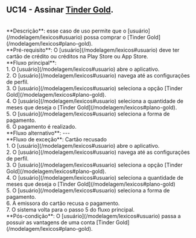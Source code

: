 ## UC14 - Assinar [Tinder Gold](/modelagem/lexicos#plano-gold).

<br />
**Descrição**: esse caso de uso permite que o [usuário](/modelagem/lexicos#usuario) possa comprar o [Tinder Gold](/modelagem/lexicos#plano-gold).

<br />
**Pré-requisito**: O [usuário](/modelagem/lexicos#usuario) deve ter cartão de crédito ou créditos na Play Store ou App Store.

<br />
**Fluxo principal**:
<br /> 1. O [usuário](/modelagem/lexicos#usuario) abre o aplicativo.
<br /> 2. O [usuário](/modelagem/lexicos#usuario) navega até as configurações de perfil.
<br /> 3. O [usuário](/modelagem/lexicos#usuario) seleciona a opção [Tinder Gold](/modelagem/lexicos#plano-gold).
<br /> 4. O [usuário](/modelagem/lexicos#usuario) seleciona a quantidade de meses que deseja o [Tinder Gold](/modelagem/lexicos#plano-gold).
<br /> 5. O [usuário](/modelagem/lexicos#usuario) seleciona a forma de pagamento.
<br /> 6. O pagamento é realizado.

<br />
**Fluxo alternativo**: ---

<br />
**Fluxo de exceção**: Cartão recusado
<br /> 1. O [usuário](/modelagem/lexicos#usuario) abre o aplicativo.
<br /> 2. O [usuário](/modelagem/lexicos#usuario) navega até as configurações de perfil.
<br /> 3. O [usuário](/modelagem/lexicos#usuario) seleciona a opção [Tinder Gold](/modelagem/lexicos#plano-gold).
<br /> 4. O [usuário](/modelagem/lexicos#usuario) seleciona a quantidade de meses que deseja o [Tinder Gold](/modelagem/lexicos#plano-gold)
<br /> 5. O [usuário](/modelagem/lexicos#usuario) seleciona a forma de pagamento.
<br /> 6. A emissora do cartão recusa o pagamento.
<br /> 7. O sistema volta para o passo 5 do fluxo principal.

<br />
**Pós-condição**: O [usuário](/modelagem/lexicos#usuario) passa a possuir as vantagens de uma conta [Tinder Gold](/modelagem/lexicos#plano-gold).
